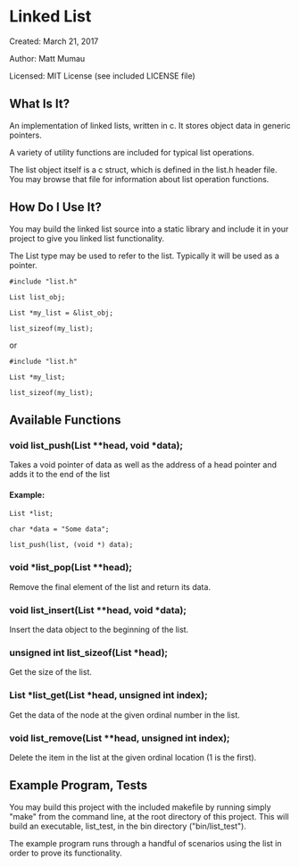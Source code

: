 # Linked List
Created:  March 21, 2017

Author:   Matt Mumau

Licensed: MIT License (see included LICENSE file)

## What Is It?
An implementation of linked lists, written in c. It stores object data in 
generic pointers.

A variety of utility functions are included for typical list operations.

The list object itself is a c struct, which is defined in the list.h header 
file. You may browse that file for information about list operation functions.

## How Do I Use It?
You may build the linked list source into a static library and include it in
your project to give you linked list functionality. 

The List type may be used to refer to the list. Typically it will be used as a
pointer.

`#include "list.h"`

`List list_obj;`

`List *my_list = &list_obj;`

`list_sizeof(my_list);`

or

`#include "list.h"`

`List *my_list;`

`list_sizeof(my_list);`


## Available Functions

### void list_push(List **head, void *data);
Takes a void pointer of data as well as the address of a head pointer and adds
it to the end of the list

#### Example:

`List *list;`

`char *data = "Some data";`

`list_push(list, (void *) data);`

### void *list_pop(List **head);
Remove the final element of the list and return its data.

### void list_insert(List **head, void *data);
Insert the data object to the beginning of the list.

### unsigned int list_sizeof(List *head);
Get the size of the list.

### List *list_get(List *head, unsigned int index);
Get the data of the node at the given ordinal number in the list.

### void list_remove(List **head, unsigned int index);
Delete the item in the list at the given ordinal location (1 is the first).

## Example Program, Tests
You may build this project with the included makefile by running simply "make"
from the command line, at the root directory of this project. This will build
an executable, list_test, in the bin directory ("bin/list_test").

The example program runs through a handful of scenarios using the list in order
to prove its functionality.



